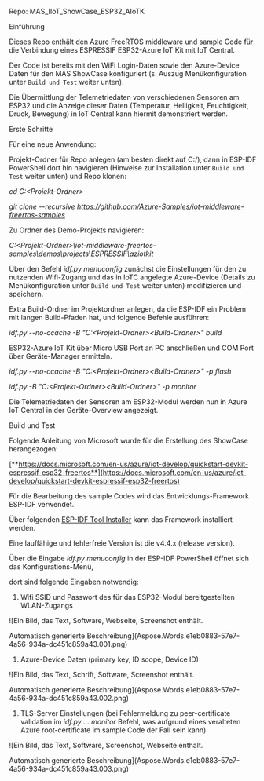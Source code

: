 Repo: MAS\_IIoT\_ShowCase\_ESP32\_AIoTK

Einführung

Dieses Repo enthält den Azure FreeRTOS middleware und sample Code für die Verbindung eines ESPRESSIF ESP32-Azure IoT Kit mit IoT Central.

Der Code ist bereits mit den WiFi Login-Daten sowie den Azure-Device Daten für den MAS ShowCase konfiguriert (s. Auszug Menükonfiguration unter `Build und Test` weiter unten). 

Die Übermittlung der Telemetriedaten von verschiedenen Sensoren am ESP32 und die Anzeige dieser Daten (Temperatur, Helligkeit, Feuchtigkeit, Druck, Bewegung) in IoT Central kann hiermit demonstriert werden.

Erste Schritte

Für eine neue Anwendung:	

Projekt-Ordner für Repo anlegen (am besten direkt auf C:/), dann in ESP-IDF PowerShell dort hin navigieren (Hinweise zur Installation unter `Build und Test` weiter unten) und Repo klonen: 

*cd C:\<Projekt-Ordner>*

*git clone --recursive https://github.com/Azure-Samples/iot-middleware-freertos-samples*

Zu Ordner des Demo-Projekts navigieren:

*C:\<Projekt-Ordner>\iot-middleware-freertos-samples\demos\projects\ESPRESSIF\aziotkit*

Über den Befehl *idf.py menuconfig* zunächst die Einstellungen für den zu nutzenden Wifi-Zugang und das in IoTC angelegte Azure-Device (Details zu Menükonfiguration unter `Build und Test` weiter unten) modifizieren und speichern.

Extra Build-Ordner im Projektordner anlegen, da die ESP-IDF ein Problem mit langen Build-Pfaden hat, und folgende Befehle ausführen: 

*idf.py --no-ccache -B "C:\<Projekt-Ordner>\<Build-Ordner>" build*

ESP32-Azure IoT Kit über Micro USB Port an PC anschließen und COM Port über Geräte-Manager ermitteln.

*idf.py --no-ccache -B "C:\<Projekt-Ordner>\<Build-Ordner>" -p <Your-COM-port> flash*

*idf.py -B "C:\<Projekt-Ordner>\<Build-Ordner>" -p <Your-COM-port> monitor*

Die Telemetriedaten der Sensoren am ESP32-Modul werden nun in Azure IoT Central in der Geräte-Overview angezeigt.

Build und Test

Folgende Anleitung von Microsoft wurde für die Erstellung des ShowCase herangezogen:

[**https://docs.microsoft.com/en-us/azure/iot-develop/quickstart-devkit-espressif-esp32-freertos**](https://docs.microsoft.com/en-us/azure/iot-develop/quickstart-devkit-espressif-esp32-freertos)

Für die Bearbeitung des sample Codes wird das Entwicklungs-Framework ESP-IDF verwendet. 

Über folgenden [ESP-IDF Tool Installer](https://dl.espressif.com/dl/esp-idf-tools-setup-2.3.exe) kann das Framework installiert werden. 

Eine lauffähige und fehlerfreie Version ist die v4.4.x (release version).

Über die Eingabe *idf.py menuconfig* in der ESP-IDF PowerShell öffnet sich das Konfigurations-Menü,

dort sind folgende Eingaben notwendig:

1. Wifi SSID und Passwort des für das ESP32-Modul bereitgestellten WLAN-Zugangs

![Ein Bild, das Text, Software, Webseite, Screenshot enthält.

Automatisch generierte Beschreibung](Aspose.Words.e1eb0883-57e7-4a56-934a-dc451c859a43.001.png)

1. Azure-Device Daten (primary key, ID scope, Device ID)

![Ein Bild, das Text, Schrift, Software, Screenshot enthält.

Automatisch generierte Beschreibung](Aspose.Words.e1eb0883-57e7-4a56-934a-dc451c859a43.002.png)

1. TLS-Server Einstellungen (bei Fehlermeldung zu peer-certificate validation im *idf.py … monitor* Befehl, was aufgrund eines veralteten Azure root-certificate im sample Code der Fall sein kann)

![Ein Bild, das Text, Software, Screenshot, Webseite enthält.

Automatisch generierte Beschreibung](Aspose.Words.e1eb0883-57e7-4a56-934a-dc451c859a43.003.png)









